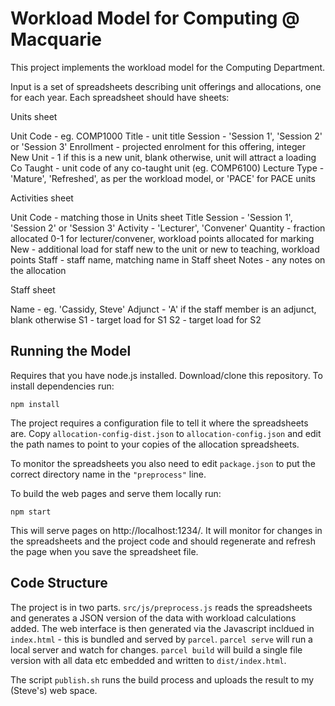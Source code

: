 # Workload Model for Computing @ Macquarie

This project implements the workload model for the Computing Department. 

Input is a set of spreadsheets describing unit offerings and allocations, one for each year.
Each spreadsheet should have sheets:

Units sheet

Unit Code - eg. COMP1000
Title - unit title
Session - 'Session 1', 'Session 2' or 'Session 3'
Enrollment - projected enrolment for this offering, integer
New Unit - 1 if this is a new unit, blank otherwise, unit will attract a loading
Co Taught - unit code of any co-taught unit (eg. COMP6100)
Lecture Type - 'Mature', 'Refreshed', as per the workload model, or 'PACE' for PACE units

Activities sheet

Unit Code - matching those in Units sheet
Title
Session - 'Session 1', 'Session 2' or 'Session 3'
Activity - 'Lecturer', 'Convener'
Quantity - fraction allocated 0-1 for lecturer/convener, workload points allocated for marking
New - additional load for staff new to the unit or new to teaching, workload points
Staff - staff name, matching name in Staff sheet
Notes - any notes on the allocation

Staff sheet

Name - eg. 'Cassidy, Steve'
Adjunct - 'A' if the staff member is an adjunct, blank otherwise
S1 - target load for S1
S2 - target load for S2

## Running the Model

Requires that you have node.js installed.  Download/clone this repository. To install dependencies run:

```
npm install
```

The project requires a configuration file to tell it where the spreadsheets are.
Copy `allocation-config-dist.json` to `allocation-config.json` and edit the 
path names to point to your copies of the allocation spreadsheets. 

To monitor the spreadsheets you also need to edit `package.json` to put the
correct directory name in the `"preprocess"` line. 

To build the web pages and serve them locally run:

```
npm start
```

This will serve pages on http://localhost:1234/.  It will monitor for changes in 
the spreadsheets and the project code and should regenerate and refresh the page
when you save the spreadsheet file. 

## Code Structure

The project is in two parts.  `src/js/preprocess.js` reads the spreadsheets and
generates a JSON version of the data with workload calculations added.   The 
web interface is then generated via the Javascript incldued in `index.html` - this is 
bundled and served by `parcel`.  `parcel serve` will run a local server and watch
for changes.  `parcel build` will build a single file version with all data etc
embedded and written to `dist/index.html`.   

The script `publish.sh` runs the build process and uploads the result to my (Steve's)
web space.  
